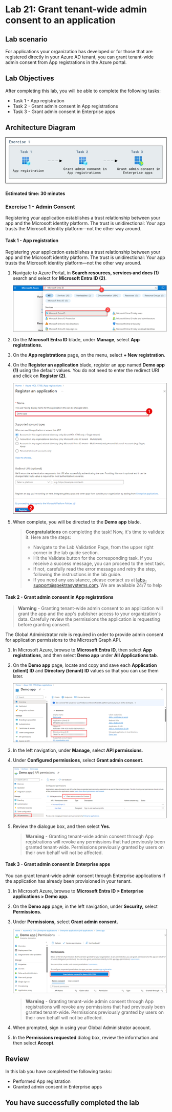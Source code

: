 # Lab 21: Grant tenant-wide admin consent to an application

## Lab scenario

For applications your organization has developed or for those that are registered directly in your Azure AD tenant, you can grant tenant-wide admin consent from App registrations in the Azure portal.

## Lab Objectives
After completing this lab, you will be able to complete the following tasks:

- Task 1 - App registration
- Task 2 - Grant admin consent in App registrations
- Task 3 - Grant admin consent in Enterprise apps

## Architecture Diagram

![Screen image displaying the New Group page with Group type, Group name, Owners, and Members highlighted](./media/arch021.png)

#### Estimated time: 30 minutes

### Exercise 1 - Admin Consent

Registering your application establishes a trust relationship between your app and the Microsoft identity platform. The trust is unidirectional: Your app trusts the Microsoft identity platform—not the other way around.

#### Task 1 - App registration

Registering your application establishes a trust relationship between your app and the Microsoft identity platform. The trust is unidirectional: Your app trusts the Microsoft identity platform—not the other way around.

1. Navigate to Azure Portal, in **Search resources, services and docs (1)** search and select for **Microsoft Entra ID (2)**.

   ![Screen image displaying the Azure resources discovery page with the subscription and manage resource highlighted](./media/MicrosoftentraID.png)

2. On the **Microsoft Entra ID** blade, under **Manage**, select **App registrations.**

3. On the **App registrations** page, on the menu, select **+ New registration**.

4. On the **Register an application** blade, register an app named **Demo app (1)** using the default values. You do not need to enter the redirect URI and click on **Register (2)**.

    ![Screen image displaying the Register an application blade with the name and default settings highlighted](./media/demoapp1.png)

5. When complete, you will be directed to the **Demo app** blade.

     > **Congratulations** on completing the task! Now, it's time to validate it. Here are the steps:
     > - Navigate to the Lab Validation Page, from the upper right corner in the lab guide section.
     > - Hit the Validate button for the corresponding task. If you receive a success message, you can proceed to the next task. 
     > - If not, carefully read the error message and retry the step, following the instructions in the lab guide.
     > - If you need any assistance, please contact us at labs-support@spektrasystems.com. We are available 24/7 to help


#### Task 2 - Grant admin consent in App registrations

   >**Warning** - Granting tenant-wide admin consent to an application will grant the app and the app's publisher access to your organization's data. Carefully review the permissions the application is requesting before granting consent.

The Global Administrator role is required in order to provide admin consent for application permissions to the Microsoft Graph API.

1. In Microsoft Azure, browse to **Microsoft Entra ID**, then select **App registrations**, and then select **Demo app** under **All Applications tab**.

2. On the **Demo app** page, locate and copy and save each **Application (client) ID** and **Directory (tenant) ID** values so that you can use them later.

    ![Screen image displaying the Demo app page with the directory ID highlighted](./media/appid121.png)

3. In the left navigation, under **Manage**, select **API permissions**.

4. Under **Configured permissions**, select **Grant admin consent**.

    ![Screen image displaying the API permission page with Grant admin consent for Contoso highlighted](./media/consent.png)

5. Review the dialogue box, and then select **Yes.**

   >**Warning** - Granting tenant-wide admin consent through App registrations will revoke any permissions that had previously been granted tenant-wide. Permissions previously granted by users on their own behalf will not be affected.

#### Task 3 - Grant admin consent in Enterprise apps

You can grant tenant-wide admin consent through Enterprise applications if the application has already been provisioned in your tenant.

1. In Microsoft Azure, browse to **Microsoft Entra ID > Enterprise applications > Demo app.**

2. On the **Demo app** page, in the left navigation, under **Security,** select **Permissions.**

3. Under **Permissions,** select **Grant admin consent.**

    ![Screen image displaying the Demo app permissions page with Grant admin consent for Contoso highlighted](./media/perm121.png)

   >**Warning** - Granting tenant-wide admin consent through App registrations will revoke any permissions that had previously been granted tenant-wide. Permissions previously granted by users on their own behalf will not be affected.

4. When prompted, sign in using your Global Administrator account.

5. In the **Permissions requested** dialog box, review the information and then select **Accept**.

## Review

In this lab you have completed the following tasks:
- Performed App registration
- Granted admin consent in Enterprise apps

## You have successfully completed the lab
